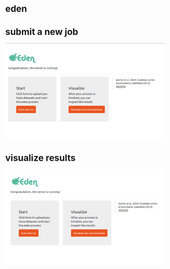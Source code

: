 # eden

# submit a new job
![submit a new job](start.gif "submit a new job")

# visualize results
![visualize results](samples.gif "visualize results")
